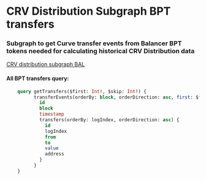 # CRV Distribution Subgraph BPT transfers

### Subgraph to get Curve transfer events from Balancer BPT tokens needed for calculating historical CRV Distribution data

[CRV distribution subgraph BAL](https://thegraph.com/explorer/subgraph/pengiundev/crv-distribution-bal)

#### All BPT transfers query:

```sql
	query getTransfers($first: Int!, $skip: Int!) {
		  transferEvents(orderBy: block, orderDirection: asc, first: $first, skip: $skip) {
		    id
		    block
		    timestamp
		    transfers(orderBy: logIndex, orderDirection: asc) {
		      id
		      logIndex
		      from
		      to
		      value
		      address
		    }
		  }
	}
```